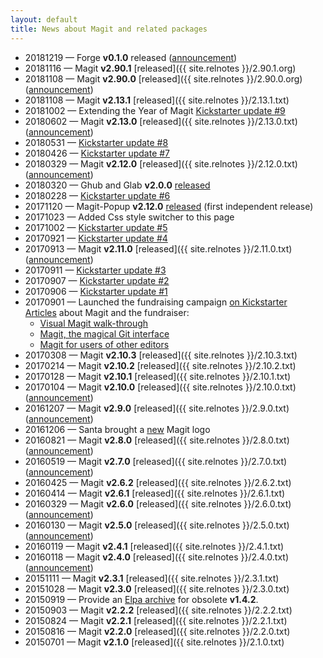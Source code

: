 ```yaml
---
layout: default
title: News about Magit and related packages
---
```


* 20181219 — Forge **v0.1.0** released
  ([announcement](https://emacsair.me/2018/12/19/forge-0.1))
* 20181116 — Magit **v2.90.1** [released]({{ site.relnotes }}/2.90.1.org)
* 20181108 — Magit **v2.90.0** [released]({{ site.relnotes }}/2.90.0.org)
  ([announcement](https://emacsair.me/2018/11/08/magit-2.90))
* 20181108 — Magit **v2.13.1** [released]({{ site.relnotes }}/2.13.1.txt)
* 20181002 — Extending the Year of Magit [Kickstarter update #9](https://www.kickstarter.com/projects/1681258897/its-magit-the-magical-git-client/posts/2304233)
* 20180602 — Magit **v2.13.0** [released]({{ site.relnotes }}/2.13.0.txt)
  ([announcement](https://emacsair.me/2018/06/02/magit-2.13))
* 20180531 — [Kickstarter update #8](https://www.kickstarter.com/projects/1681258897/its-magit-the-magical-git-client/posts/2201646)
* 20180426 — [Kickstarter update #7](https://www.kickstarter.com/projects/1681258897/its-magit-the-magical-git-client/posts/2172226)
* 20180329 — Magit **v2.12.0** [released]({{ site.relnotes }}/2.12.0.txt)
  ([announcement](https://emacsair.me/2018/03/29/magit-2.12))
* 20180320 — Ghub and Glab **v2.0.0** [released](https://emacsair.me/2018/03/20/ghub-2.0)
* 20180228 — [Kickstarter update #6](https://www.kickstarter.com/projects/1681258897/its-magit-the-magical-git-client/posts/2124955)
* 20171120 — Magit-Popup **v2.12.0** [released](https://github.com/magit/magit-popup/releases/tag/v2.12.0)
  (first independent release)
* 20171023 — Added Css style switcher to this page
* 20171002 — [Kickstarter update #5](https://www.kickstarter.com/projects/1681258897/its-magit-the-magical-git-client/posts/2003372)
* 20170921 — [Kickstarter update #4](https://www.kickstarter.com/projects/1681258897/its-magit-the-magical-git-client/posts/1988383)
* 20170913 — Magit **v2.11.0** [released]({{ site.relnotes }}/2.11.0.txt)
  ([announcement](https://emacsair.me/2017/09/13/magit-2.11))
* 20170911 — [Kickstarter update #3](https://www.kickstarter.com/projects/1681258897/its-magit-the-magical-git-client/posts/1982683)
* 20170907 — [Kickstarter update #2](https://www.kickstarter.com/projects/1681258897/its-magit-the-magical-git-client/posts/1981882)
* 20170906 — [Kickstarter update #1](https://www.kickstarter.com/projects/1681258897/its-magit-the-magical-git-client/posts/1978248)
* 20170901 — Launched the fundraising campaign
  [on Kickstarter](https://www.kickstarter.com/projects/1681258897/its-magit-the-magical-git-client)<br>
  [Articles](https://emacsair.me/2017/09/01/campaign-articles)
  about Magit and the fundraiser:
  * [Visual Magit walk-through](https://emacsair.me/2017/09/01/magit-walk-through#start)
  * [Magit, the magical Git interface](https://emacsair.me/2017/09/01/the-magical-git-interface#start)
  * [Magit for users of other editors](https://emacsair.me/2017/09/01/magit-for-non-emacs-users#start)
* 20170308 — Magit **v2.10.3** [released]({{ site.relnotes }}/2.10.3.txt)
* 20170214 — Magit **v2.10.2** [released]({{ site.relnotes }}/2.10.2.txt)
* 20170128 — Magit **v2.10.1** [released]({{ site.relnotes }}/2.10.1.txt)
* 20170104 — Magit **v2.10.0** [released]({{ site.relnotes }}/2.10.0.txt)
  ([announcement](https://emacsair.me/2017/01/04/magit-2.10))
* 20161207 — Magit **v2.9.0** [released]({{ site.relnotes }}/2.9.0.txt)
  ([announcement](https://emacsair.me/2016/12/07/magit-2.9))
* 20161206 — Santa brought a
  [new](https://prospectone.io/portfolio/magit) Magit logo
* 20160821 — Magit **v2.8.0** [released]({{ site.relnotes }}/2.8.0.txt)
  ([announcement](https://emacsair.me/2016/08/21/magit-2.8))
* 20160519 — Magit **v2.7.0** [released]({{ site.relnotes }}/2.7.0.txt)
  ([announcement](https://emacsair.me/2016/05/19/magit-2.7))
* 20160425 — Magit **v2.6.2** [released]({{ site.relnotes }}/2.6.2.txt)
* 20160414 — Magit **v2.6.1** [released]({{ site.relnotes }}/2.6.1.txt)
* 20160329 — Magit **v2.6.0** [released]({{ site.relnotes }}/2.6.0.txt)
  ([announcement](https://emacsair.me/2016/03/29/magit-2.6))
* 20160130 — Magit **v2.5.0** [released]({{ site.relnotes }}/2.5.0.txt)
  ([announcement](https://emacsair.me/2016/02/10/magit-2.5))
* 20160119 — Magit **v2.4.1** [released]({{ site.relnotes }}/2.4.1.txt)
* 20160118 — Magit **v2.4.0** [released]({{ site.relnotes }}/2.4.0.txt)
  ([announcement](https://emacsair.me/2016/01/18/magit-2.4))
* 20151111 — Magit **v2.3.1** [released]({{ site.relnotes }}/2.3.1.txt)
* 20151028 — Magit **v2.3.0** [released]({{ site.relnotes }}/2.3.0.txt)
* 20150919 — Provide an [Elpa archive](/elpa/v1) for obsolete **v1.4.2**.
* 20150903 — Magit **v2.2.2** [released]({{ site.relnotes }}/2.2.2.txt)
* 20150824 — Magit **v2.2.1** [released]({{ site.relnotes }}/2.2.1.txt)
* 20150816 — Magit **v2.2.0** [released]({{ site.relnotes }}/2.2.0.txt)
* 20150701 — Magit **v2.1.0** [released]({{ site.relnotes }}/2.1.0.txt)


